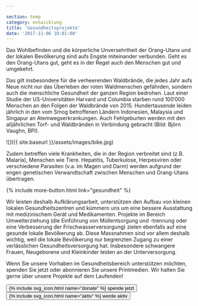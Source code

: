 ```yaml
---

section: temp
category: entwicklung
title: 'Gesundheitsprojekte'
date: '2017-11-06 10:01:00'
---
```

Das Wohlbefinden und die körperliche Unversehrtheit der Orang-Utans und der lokalen Bevölkerung sind aufs Engste miteinander verbunden. Geht es den Orang-Utans gut, geht es in der Regel auch den Menschen gut und umgekehrt.

Das gilt insbesondere für die verheerenden Waldbrände, die jedes Jahr aufs Neue nicht nur das Überleben der roten Waldmenschen gefährden, sondern auch die menschliche Gesundheit der ganzen Region bedrohen. Laut einer Studie der US-Universitäten Harvard und Columbia starben rund 100‘000 Menschen an den Folgen der Waldbrände von 2015\. Hundertausende leiden jährlich in den vom Smog betroffenen Ländern Indonesien, Malaysia und Singapur an Atemwegserkrankungen. Auch Fehlgeburten werden mit den alljährlichen Torf- und Waldbränden in Verbindung gebracht (Bild: Björn Vaughn, BPI).

![]({{ site.baseurl }}/assets/images/bike.jpg)

Zudem betreffen viele Krankheiten, die in der Region verbreitet sind (z.B. Malaria), Menschen wie Tiere. Hepatitis, Tuberkulose, Herpesviren oder verschiedene Parasiten (v.a. im Magen und Darm) werden aufgrund der engen genetischen Verwandtschaft zwischen Menschen und Orang-Utans übertragen.

{% include more-button.html link="gesundheit" %}

Wir leisten deshalb Aufklärungsarbeit, unterstützen den Aufbau von kleinen lokalen Gesundheitszentren und kümmern uns um eine bessere Ausstattung mit medizinischem Gerät und Medikamenten. Projekte im Bereich Umwelterziehung (die Einführung von Müllentsorgung und -trennung oder eine Verbesserung der Frischwasserversorgung) zielen ebenfalls auf eine gesunde lokale Bevölkerung ab. Diese Massnahmen sind vor allem deshalb wichtig, weil die lokale Bevölkerung nur begrenzten Zugang zu einer verlässlichen Gesundheitsversorgung hat. Insbesondere schwangere Frauen, Neugeborene und Kleinkinder leiden an der Unterversorgung.

Wenn Sie unsere Vorhaben im Gesundheitsbereich unterstützen möchten, spenden Sie jetzt oder abonnieren Sie unsere Printmedien. Wir halten Sie gerne über unsere Projekte auf dem Laufenden!

<div class="action-buttons text-center">
    <!--
    <button class="bos-button" onclick="submitPayPal('8GS78HG9X3NVL')">
        {% include svg_icon.html name="donate" %} <span>spende jetzt</span>
    </button>
    -->
    <a href="{{site.donateURL}}">
        <button class="bos-button">
            {% include svg_icon.html name="donate" %}
            <span>spende jetzt</span>
        </button>
    </a>
    <a href="http://www.bos-schweiz.ch/de/helfen/unterstuetzung.htm">
    <button class="bos-button">
        {% include svg_icon.html name="aktiv" %} <span>werde aktiv</span>
    </button>
    </a>
</div>
